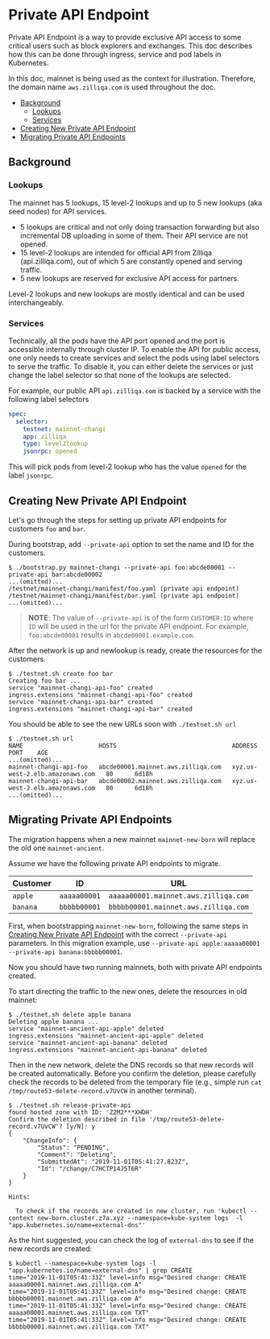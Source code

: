# Private API Endpoint

Private API Endpoint is a way to provide exclusive API access to some critical users such as block explorers and exchanges. This doc describes how this can be done through ingress, service and pod labels in Kubernetes.

In this doc, mainnet is being used as the context for illustration. Therefore, the domain name `aws.zilliqa.com` is used throughout the doc.

- [Background](#background)
  - [Lookups](#lookups)
  - [Services](#services)
- [Creating New Private API Endpoint](#creating-new-private-api-endpoint)
- [Migrating Private API Endpoints](#migrating-private-api-endpoints)

## Background

### Lookups

The mainnet has 5 lookups, 15 level-2 lookups and up to 5 new lookups (aka seed nodes) for API services.

- 5 lookups are critical and not only doing transaction forwarding but also incremental DB uploading in some of them. Their API service are not opened.
- 15 level-2 lookups are intended for official API from Zilliqa (api.zilliqa.com), out of which 5 are constantly opened and serving traffic.
- 5 new lookups are reserved for exclusive API access for partners.

Level-2 lookups and new lookups are mostly identical and can be used interchangeably.

### Services

Technically, all the pods have the API port opened and the port is accessible internally through cluster IP. To enable the API for public access, one only needs to create services and select the pods using label selectors to serve the traffic.
To disable it, you can either delete the services or just change the label selector so that none of the lookups are selected.

For example, our public API `api.zilliqa.com` is backed by a service with the following label selectors

```yaml
spec:
  selector:
    testnet: mainnet-changi
    app: zilliqa
    type: level2lookup
    jsonrpc: opened
```

This will pick pods from level-2 lookup who has the value `opened` for the label `jsonrpc`.

## Creating New Private API Endpoint

Let's go through the steps for setting up private API endpoints for customers `foo` and `bar`.

During bootstrap, add `--private-api` option to set the name and ID for the customers.

```console
$ ./bootstrap.py mainnet-changi --private-api foo:abcde00001 --private-api bar:abcde00002
...(omitted)...
/testnet/mainnet-changi/manifest/foo.yaml (private api endpoint)
/testnet/mainnet-changi/manifest/bar.yaml (private api endpoint)
...(omitted)...
```

> **NOTE**: The value of `--private-api` is of the form `CUSTOMER:ID` where `ID` will be used in the url for the private API endpoint. For example, `foo:abcde00001` results in `abcde00001.example.com`.

After the network is up and newlookup is ready, create the resources for the customers.

```console
$ ./testnet.sh create foo bar
Creating foo bar ...
service "mainnet-changi-api-foo" created
ingress.extensions "mainnet-changi-api-foo" created
service "mainnet-changi-api-bar" created
ingress.extensions "mainnet-changi-api-bar" created
```

You should be able to see the new URLs soon with `./testnet.sh url`

```console
$ ./testnet.sh url
NAME                     HOSTS                                ADDRESS                           PORT    AGE
...(omitted)...
mainnet-changi-api-foo   abcde00001.mainnet.aws.zilliqa.com   xyz.us-west-2.elb.amazonaws.com   80      6d18h
mainnet-changi-api-bar   abcde00002.mainnet.aws.zilliqa.com   xyz.us-west-2.elb.amazonaws.com   80      6d18h
...(omitted)...
```

## Migrating Private API Endpoints

The migration happens when a new mainnet `mainnet-new-born` will replace the old one `mainnet-ancient`.

Assume we have the following private API endpoints to migrate.

| Customer | ID           | URL                                  |
| -------- | ------------ | ------------------------------------ |
| `apple`  | `aaaaa00001` | `aaaaa00001.mainnet.aws.zilliqa.com` |
| `banana` | `bbbbb00001` | `bbbbb00001.mainnet.aws.zilliqa.com` |

First, when bootstrapping `mainnet-new-born`, following the same steps in [Creating New Private API Endpoint](#creating-new-private-api-endpoint) with the correct `--private-api` parameters. In this migration example, use `--private-api apple:aaaaa00001 --private-api banana:bbbbb00001`.

Now you should have two running mainnets, both with private API endpoints created.

To start directing the traffic to the new ones, delete the resources in old mainnet:

```console
$ ./testnet.sh delete apple banana
Deleting apple banana ...
service "mainnet-ancient-api-apple" deleted
ingress.extensions "mainnet-ancient-api-apple" deleted
service "mainnet-ancient-api-banana" deleted
ingress.extensions "mainnet-ancient-api-banana" deleted
```

Then in the new network, delete the DNS records so that new records will be created automatically. Before you confirm the deletion, please carefully check the records to be deleted from the temporary file (e.g., simple run `cat /tmp/route53-delete-record.v7UvCW` in another terminal).

```console
$ ./testnet.sh release-private-api
found hosted zone with ID: 'Z2M2***XHDH'
Confirm the deletion described in file '/tmp/route53-delete-record.v7UvCW'? [y/N]: y
{
    "ChangeInfo": {
        "Status": "PENDING",
        "Comment": "Deleting",
        "SubmittedAt": "2019-11-01T05:41:27.823Z",
        "Id": "/change/C7HCTP14J5T6R"
    }
}

Hints:

  To check if the records are created in new cluster, run 'kubectl --context new-born.cluster.z7a.xyz --namespace=kube-system logs  -l "app.kubernetes.io/name=external-dns"'
```

As the hint suggested, you can check the log of `external-dns` to see if the new records are created:

```console
$ kubectl --namespace=kube-system logs -l "app.kubernetes.io/name=external-dns" | grep CREATE
time="2019-11-01T05:41:33Z" level=info msg="Desired change: CREATE aaaaa00001.mainnet.aws.zilliqa.com A"
time="2019-11-01T05:41:33Z" level=info msg="Desired change: CREATE bbbbb00001.mainnet.aws.zilliqa.com A"
time="2019-11-01T05:41:33Z" level=info msg="Desired change: CREATE aaaaa00001.mainnet.aws.zilliqa.com TXT"
time="2019-11-01T05:41:33Z" level=info msg="Desired change: CREATE bbbbb00001.mainnet.aws.zilliqa.com TXT"
```
